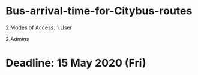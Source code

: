 # Bus-arrival-time-for-Citybus-routes


2 Modes of Access:
1.User

2.Admins

# Deadline: 15 May 2020 (Fri)
